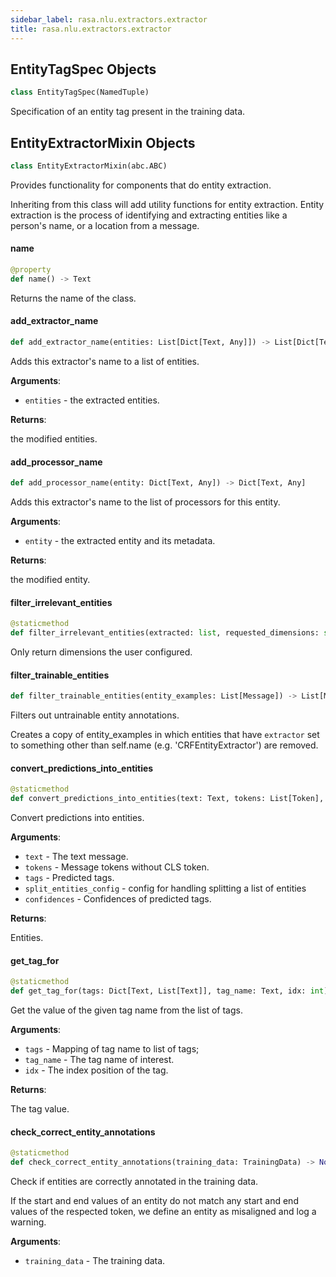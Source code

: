 ```yaml
---
sidebar_label: rasa.nlu.extractors.extractor
title: rasa.nlu.extractors.extractor
---
```

## EntityTagSpec Objects

```python
class EntityTagSpec(NamedTuple)
```

Specification of an entity tag present in the training data.

## EntityExtractorMixin Objects

```python
class EntityExtractorMixin(abc.ABC)
```

Provides functionality for components that do entity extraction.

Inheriting from this class will add utility functions for entity extraction.
Entity extraction is the process of identifying and extracting entities like a
person&#x27;s name, or a location from a message.

#### name

```python
@property
def name() -> Text
```

Returns the name of the class.

#### add\_extractor\_name

```python
def add_extractor_name(entities: List[Dict[Text, Any]]) -> List[Dict[Text, Any]]
```

Adds this extractor&#x27;s name to a list of entities.

**Arguments**:

- `entities` - the extracted entities.
  

**Returns**:

  the modified entities.

#### add\_processor\_name

```python
def add_processor_name(entity: Dict[Text, Any]) -> Dict[Text, Any]
```

Adds this extractor&#x27;s name to the list of processors for this entity.

**Arguments**:

- `entity` - the extracted entity and its metadata.
  

**Returns**:

  the modified entity.

#### filter\_irrelevant\_entities

```python
@staticmethod
def filter_irrelevant_entities(extracted: list, requested_dimensions: set) -> list
```

Only return dimensions the user configured.

#### filter\_trainable\_entities

```python
def filter_trainable_entities(entity_examples: List[Message]) -> List[Message]
```

Filters out untrainable entity annotations.

Creates a copy of entity_examples in which entities that have
`extractor` set to something other than
self.name (e.g. &#x27;CRFEntityExtractor&#x27;) are removed.

#### convert\_predictions\_into\_entities

```python
@staticmethod
def convert_predictions_into_entities(text: Text, tokens: List[Token], tags: Dict[Text, List[Text]], split_entities_config: Dict[Text, bool] = None, confidences: Optional[Dict[Text, List[float]]] = None) -> List[Dict[Text, Any]]
```

Convert predictions into entities.

**Arguments**:

- `text` - The text message.
- `tokens` - Message tokens without CLS token.
- `tags` - Predicted tags.
- `split_entities_config` - config for handling splitting a list of entities
- `confidences` - Confidences of predicted tags.
  

**Returns**:

  Entities.

#### get\_tag\_for

```python
@staticmethod
def get_tag_for(tags: Dict[Text, List[Text]], tag_name: Text, idx: int) -> Text
```

Get the value of the given tag name from the list of tags.

**Arguments**:

- `tags` - Mapping of tag name to list of tags;
- `tag_name` - The tag name of interest.
- `idx` - The index position of the tag.
  

**Returns**:

  The tag value.

#### check\_correct\_entity\_annotations

```python
@staticmethod
def check_correct_entity_annotations(training_data: TrainingData) -> None
```

Check if entities are correctly annotated in the training data.

If the start and end values of an entity do not match any start and end values
of the respected token, we define an entity as misaligned and log a warning.

**Arguments**:

- `training_data` - The training data.

